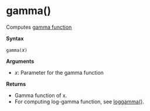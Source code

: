 # gamma()

Computes [gamma function](https://en.wikipedia.org/wiki/Gamma-function)

**Syntax**

`gamma(`*x*`)`

**Arguments**

* *x*: Parameter for the gamma function

**Returns**

* Gamma function of x.
* For computing log-gamma function, see [loggamma()](loggammafunction.md).




